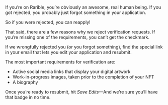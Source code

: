 If you’re on Rarible, you’re obviously an awesome, real human being. If you got rejected, you probably just forgot something in your application.

So if you were rejected, you can reapply!

That said, there are a few reasons why we reject verification requests. If you’re missing one of the requirements, you can’t get the checkmark.

If we wrongfully rejected you (or you forgot something), find the special link in your email that lets you edit your application and resubmit.

The most important requirements for verification are:

- Active social media links that display your digital artwork
- Work-in-progress images, taken prior to the completion of your NFT
- A biography

Once you’re ready to resubmit, hit _Save Edits_—And we’re sure you’ll have that badge in no time.
